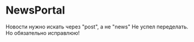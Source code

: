 # NewsPortal
Новости нужно искать через "post", а не "news"
Не успел переделать. Но обязательно исправлюю!
